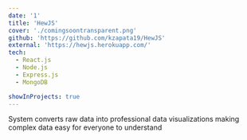 ```yaml
---
date: '1'
title: 'HewJS'
cover: './comingsoontransparent.png'
github: 'https://github.com/kzapata19/HewJS'
external: 'https://hewjs.herokuapp.com/'
tech:
  - React.js
  - Node.js
  - Express.js
  - MongoDB

showInProjects: true
---
```


System converts raw data into professional data visualizations making complex data easy for everyone to understand
